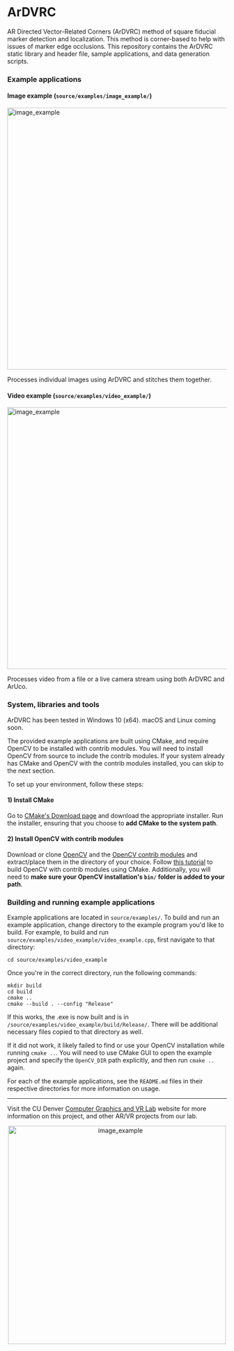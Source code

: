 

# ArDVRC

AR Directed Vector-Related Corners (ArDVRC) method of square fiducial marker detection and localization. This method is corner-based to help with issues of marker edge occlusions. This repository contains the ArDVRC static library and header file, sample applications, and data generation scripts.

### Example applications

#### Image example (`source/examples/image_example/`)

<img src="http://graphics.ucdenver.edu/img/ardvrc_image_example.png" alt="image_example" width="600" />

Processes individual images using ArDVRC and stitches them together.

#### Video example (`source/examples/video_example/`)

<img src="http://graphics.ucdenver.edu/img/ardvrc_video_example.gif" alt="image_example" width="600" />

Processes video from a file or a live camera stream using both ArDVRC and ArUco.

### System, libraries and tools

ArDVRC has been tested in Windows 10 (x64). macOS and Linux coming soon.

The provided example applications are built using CMake, and require OpenCV to be installed with contrib modules. You will need to install OpenCV from source to include the contrib modules. If your system already has CMake and OpenCV with the contrib modules installed, you can skip to the next section. 

To set up your environment, follow these steps:

#### 1) Install CMake

Go to [CMake's Download page](https://cmake.org/download/) and download the appropriate installer. Run the installer, ensuring that you choose to **add CMake to the system path**.

#### 2) Install OpenCV with contrib modules

Download or clone [OpenCV](https://github.com/opencv/opencv) and the [OpenCV contrib modules](https://github.com/opencv/opencv_contrib) and extract/place them in the directory of your choice. Follow [this tutorial](https://cv-tricks.com/how-to/installation-of-opencv-4-1-0-in-windows-10-from-source/) to build OpenCV with contrib modules using CMake. Additionally, you will need to **make sure your OpenCV installation's `bin/` folder is added to your path**.


### Building and running example applications

Example applications are located in `source/examples/`. To build and run an example application, change directory to the example program you'd like to build. For example, to build and run `source/examples/video_example/video_example.cpp`, first navigate to that directory:
```
cd source/examples/video_example
```

Once you're in the correct directory, run the following commands:

```
mkdir build
cd build
cmake ..
cmake --build . --config "Release"
```

If this works, the .exe is now built and is in `/source/examples/video_example/build/Release/`. There will be additional necessary files copied to that directory as well. 

If it did not work, it likely failed to find or use your OpenCV installation while running `cmake ..`. You will need to use CMake GUI to open the example project and specify the `OpenCV_DIR` path explicitly, and then run `cmake ..` again.

For each of the example applications, see the `README.md` files in their respective directories for more information on usage.

------------------------

Visit the CU Denver [Computer Graphics and VR Lab](http://graphics.ucdenver.edu/) website for more information on this project, and other AR/VR projects from our lab.

<p align="center">
<img src="http://graphics.ucdenver.edu/img/cgvr_ucdenver.png" alt="image_example" width="500" />
</p>


